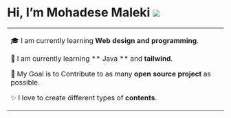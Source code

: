 # Hi, I’m Mohadese Maleki <img src=”https://github.com/TheDudeThatCode/TheDudeThatCode/blob/master/Assets/Hi.gif” width=”29px”>

<table>

<tr>

<td valign=”center”>

 🎓 I am currently learning **Web design and programming**.

🌱 I am currently learning ** Java ** and **tailwind**.

🎯 My Goal is to Contribute to as many **open source project** as possible.

✨ I love to create different types of **contents**.



</tr>

</table>
